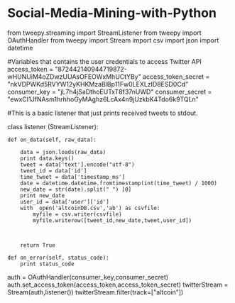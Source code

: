 # Social-Media-Mining-with-Python


from tweepy.streaming import StreamListener
from tweepy import OAuthHandler
from tweepy import Stream
import csv
import json
import datetime

#Variables that contains the user credentials to access Twitter API
access_token = "872442140944719872-wHUNUiM4oZDwzUUAsOFEOWxMhUCtYBy"
access_token_secret = "nkVDPWKd5RVYW12yKHKMzaBlBp11Fw0LEXLzID8ESD0Cd"
consumer_key = "jL7h4jSaDthoEUTxT8f37nUWD"
consumer_secret = "ewxCI1JfNAsm1hrhhoGyMAghz6LcAx4n9jUzkbK4Tdo6k9TQLn"


#This is a basic listener that just prints received tweets to stdout.

class listener (StreamListener):

    def on_data(self, raw_data):

        data = json.loads(raw_data)
        print data.keys()
        tweet = data['text'].encode("utf-8")
        tweet_id = data['id']
        time_tweet = data['timestamp_ms']
        date = datetime.datetime.fromtimestamp(int(time_tweet) / 1000)
        new_date = str(date).split(" ") [0]
        print new_date
        user_id = data['user']['id']
        with  open('altcoinDB.csv','ab') as csvfile:
            myfile = csv.writer(csvfile)
            myfile.writerow([tweet_id,new_date,tweet,user_id])



        return True

    def on_error(self, status_code):
        print status_code

auth = OAuthHandler(consumer_key,consumer_secret)
auth.set_access_token(access_token,access_token_secret)
twitterStream = Stream(auth,listener())
twitterStream.filter(track=["altcoin"])
